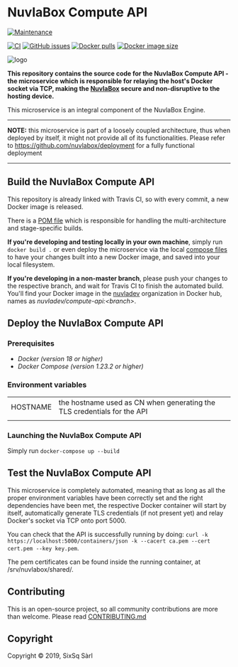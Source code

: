# NuvlaBox Compute API

[![Maintenance](https://img.shields.io/badge/Maintained%3F-yes-green.svg?style=for-the-badge)](https://github.com/nuvlabox/compute-api/graphs/commit-activity)


[![CI](https://img.shields.io/travis/com/nuvlabox/compute-api?style=for-the-badge&logo=travis-ci&logoColor=white)](https://travis-ci.com/nuvlabox/compute-api)
[![GitHub issues](https://img.shields.io/github/issues/nuvlabox/compute-api?style=for-the-badge&logo=github&logoColor=white)](https://GitHub.com/nuvlabox/compute-api/issues/)
[![Docker pulls](https://img.shields.io/docker/pulls/nuvlabox/compute-api?style=for-the-badge&logo=Docker&logoColor=white)](https://cloud.docker.com/u/nuvlabox/repository/docker/nuvlabox/compute-api)
[![Docker image size](https://img.shields.io/microbadger/image-size/nuvlabox/compute-api?style=for-the-badge&logo=docker&logoColor=white)](https://cloud.docker.com/u/nuvlabox/repository/docker/nuvlabox/compute-api)

![logo](https://camo.githubusercontent.com/5f893cf6632a9d635c0bdb1c0b51fc97317ce498/68747470733a2f2f6d656469612e73697873712e636f6d2f68756266732f53697853715f47656e6572616c2f6e75766c61626f785f6c6f676f5f7265645f6f6e5f7472616e73706172656e745f3235303070782e706e67)


**This repository contains the source code for the NuvlaBox Compute API - the microservice which is responsible for relaying the host's Docker socket via TCP, making the [NuvlaBox](https://sixsq.com/products-and-services/nuvlabox/overview) secure and non-disruptive to the hosting device.**

This microservice is an integral component of the NuvlaBox Engine.

---

**NOTE:** this microservice is part of a loosely coupled architecture, thus when deployed by itself, it might not provide all of its functionalities. Please refer to https://github.com/nuvlabox/deployment for a fully functional deployment

---

## Build the NuvlaBox Compute API

This repository is already linked with Travis CI, so with every commit, a new Docker image is released. 

There is a [POM file](pom.xml) which is responsible for handling the multi-architecture and stage-specific builds.

**If you're developing and testing locally in your own machine**, simply run `docker build .` or even deploy the microservice via the local [compose files](docker-compose.yml) to have your changes built into a new Docker image, and saved into your local filesystem.

**If you're developing in a non-master branch**, please push your changes to the respective branch, and wait for Travis CI to finish the automated build. You'll find your Docker image in the [nuvladev](https://hub.docker.com/u/nuvladev) organization in Docker hub, names as _nuvladev/compute-api:\<branch\>_.

## Deploy the NuvlaBox Compute API

### Prerequisites 

 - *Docker (version 18 or higher)*
 - *Docker Compose (version 1.23.2 or higher)*

### Environment variables

|                          	|                                                                                                                                                       	|
|-------------------------	|------------------------------------------------------------------------------------------------------------------------------------------------------	|
|           HOSTNAME 	| the hostname used as CN when generating the TLS credentials for the API 	|
| | |

### Launching the NuvlaBox Compute API

Simply run `docker-compose up --build`


## Test the NuvlaBox Compute API

This microservice is completely automated, meaning that as long as all the proper environment variables have been correctly set and the right dependencies have been met, the respective Docker container will start by itself, automatically generate TLS credentials (if not present yet) and relay Docker's socket via TCP onto port 5000.

You can check that the API is successfully running by doing: `curl -k https://localhost:5000/containers/json -k --cacert ca.pem --cert cert.pem --key key.pem`. 

The pem certificates can be found inside the running container, at /srv/nuvlabox/shared/.

## Contributing

This is an open-source project, so all community contributions are more than welcome. Please read [CONTRIBUTING.md](CONTRIBUTING.md)
 
## Copyright

Copyright &copy; 2019, SixSq Sàrl
